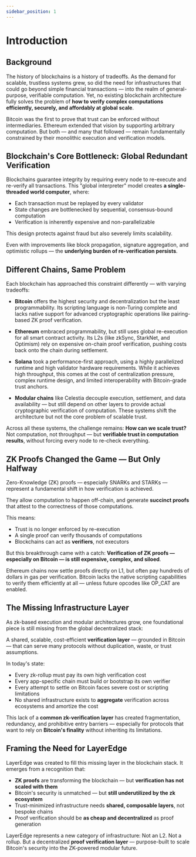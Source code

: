 ```yaml
---
sidebar_position: 1
---
```


# Introduction

## Background

The history of blockchains is a history of tradeoffs. As the demand for scalable, trustless systems grew, so did the need for infrastructures that could go beyond simple financial transactions — into the realm of general-purpose, verifiable computation. Yet, no existing blockchain architecture fully solves the problem of **how to verify complex computations efficiently, securely, and affordably at global scale**.

Bitcoin was the first to prove that trust can be enforced without intermediaries. Ethereum extended that vision by supporting arbitrary computation. But both — and many that followed — remain fundamentally constrained by their monolithic execution and verification models.

## Blockchain's Core Bottleneck: Global Redundant Verification

Blockchains guarantee integrity by requiring every node to re-execute and re-verify all transactions. This "global interpreter" model creates **a single-threaded world computer**, where:

* Each transaction must be replayed by every validator
* State changes are bottlenecked by sequential, consensus-bound computation
* Verification is inherently expensive and non-parallelizable

This design protects against fraud but also severely limits scalability.

Even with improvements like block propagation, signature aggregation, and optimistic rollups — the **underlying burden of re-verification persists**.

## Different Chains, Same Problem

Each blockchain has approached this constraint differently — with varying tradeoffs:

* **Bitcoin** offers the highest security and decentralization but the least programmability. Its scripting language is non-Turing complete and lacks native support for advanced cryptographic operations like pairing-based ZK proof verification.

* **Ethereum** embraced programmability, but still uses global re-execution for all smart contract activity. Its L2s (like zkSync, StarkNet, and Optimism) rely on expensive on-chain proof verification, pushing costs back onto the chain during settlement.

* **Solana** took a performance-first approach, using a highly parallelized runtime and high validator hardware requirements. While it achieves high throughput, this comes at the cost of centralization pressure, complex runtime design, and limited interoperability with Bitcoin-grade trust anchors.

* **Modular chains** like Celestia decouple execution, settlement, and data availability — but still depend on other layers to provide actual cryptographic verification of computation. These systems shift the architecture but not the core problem of scalable trust.

Across all these systems, the challenge remains:
**How can we scale trust?**
Not computation, not throughput — but **verifiable trust in computation results**, without forcing every node to re-check everything.

## ZK Proofs Changed the Game — But Only Halfway

Zero-Knowledge (ZK) proofs — especially SNARKs and STARKs — represent a fundamental shift in how verification is achieved.

They allow computation to happen off-chain, and generate **succinct proofs** that attest to the correctness of those computations.

This means:

* Trust is no longer enforced by re-execution
* A single proof can verify thousands of computations
* Blockchains can act as **verifiers**, not executors

But this breakthrough came with a catch:
**Verification of ZK proofs — especially on Bitcoin — is still expensive, complex, and siloed**.

Ethereum chains now settle proofs directly on L1, but often pay hundreds of dollars in gas per verification. Bitcoin lacks the native scripting capabilities to verify them efficiently at all — unless future opcodes like OP_CAT are enabled.

## The Missing Infrastructure Layer

As zk-based execution and modular architectures grow, one foundational piece is still missing from the global decentralized stack:

A shared, scalable, cost-efficient **verification layer** — grounded in Bitcoin — that can serve many protocols without duplication, waste, or trust assumptions.

In today's state:

* Every zk-rollup must pay its own high verification cost
* Every app-specific chain must build or bootstrap its own verifier
* Every attempt to settle on Bitcoin faces severe cost or scripting limitations
* No shared infrastructure exists to **aggregate** verification across ecosystems and amortize the cost

This lack of a **common zk-verification layer** has created fragmentation, redundancy, and prohibitive entry barriers — especially for protocols that want to rely on **Bitcoin's finality** without inheriting its limitations.

## Framing the Need for LayerEdge

LayerEdge was created to fill this missing layer in the blockchain stack. It emerges from a recognition that:

* **ZK proofs** are transforming the blockchain — but **verification has not scaled with them**
* Bitcoin's security is unmatched — but **still underutilized by the zk ecosystem**
* Trust-minimized infrastructure needs **shared, composable layers**, not bespoke chains
* Proof verification should be **as cheap and decentralized** as proof generation

LayerEdge represents a new category of infrastructure:
Not an L2. Not a rollup. But a decentralized **proof verification layer** — purpose-built to scale Bitcoin's security into the ZK-powered modular future.